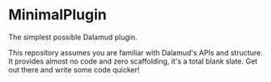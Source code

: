 # MinimalPlugin

The simplest possible Dalamud plugin.

This repository assumes you are familiar with Dalamud's APIs and structure. It provides almost no code and zero scaffolding, it's a total blank slate. Get out there and write some code quicker!